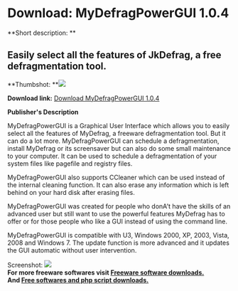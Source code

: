 # Download: MyDefragPowerGUI 1.0.4

**Short description: **

## Easily select all the features of JkDefrag, a free defragmentation tool.

  
**Thumbshot: **![](http://www.freewarefiles.com/screenshot/mydefrgpwrgui_md.jpg)   
  
**Download link:** [Download MyDefragPowerGUI 1.0.4](http://freesoftwares.boysofts.com/MyDefragPowerGUI_program_63865.html)  
  

**Publisher's Description**  
  

MyDefragPowerGUI is a Graphical User Interface which allows you to easily
select all the features of MyDefrag, a freeware defragmentation tool. But it
can do a lot more. MyDefragPowerGUI can schedule a defragmentation, install
MyDefrag or its screensaver but can also do some small maintenance to your
computer. It can be used to schedule a defragmentation of your system files
like pagefile and registry files.

MyDefragPowerGUI also supports CCleaner which can be used instead of the
internal cleaning function. It can also erase any information which is left
behind on your hard disk after erasing files.

MyDefragPowerGUI was created for people who donA't have the skills of an
advanced user but still want to use the powerful features MyDefrag has to
offer or for those people who like a GUI instead of using the command line.

MyDefragPowerGUI is compatible with U3, Windows 2000, XP, 2003, Vista, 2008
and Windows 7. The update function is more advanced and it updates the GUI
automatic without user intervention.

  
  
Screenshot: ![](http://www.freewarefiles.com/screenshot/mydefrgpwrgui.jpg)  
**For more freeware softwares visit [Freeware software downloads.](http://freesoftwares.boysofts.com/)**   
**And [Free softwares and php script downloads.](http://www.boysofts.com/)**

